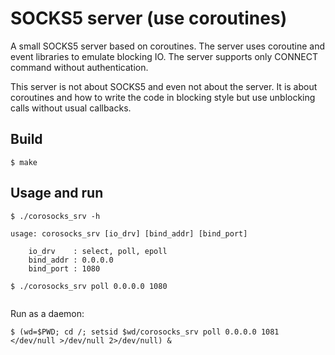 # SOCKS5 server (use coroutines)

A small SOCKS5 server based on coroutines. The server uses coroutine and event libraries to emulate blocking IO. The server supports only CONNECT command without authentication.

This server is not about SOCKS5 and even not about the server. It is about coroutines and how to write the code in blocking style but use unblocking calls without usual callbacks.

## Build

```
$ make
```

## Usage and run

```
$ ./corosocks_srv -h

usage: corosocks_srv [io_drv] [bind_addr] [bind_port]

    io_drv    : select, poll, epoll
    bind_addr : 0.0.0.0
    bind_port : 1080

$ ./corosocks_srv poll 0.0.0.0 1080
 
```

Run as a daemon:

```
$ (wd=$PWD; cd /; setsid $wd/corosocks_srv poll 0.0.0.0 1081 </dev/null >/dev/null 2>/dev/null) &

```

